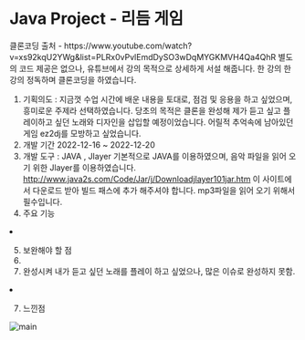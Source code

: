 <h1>Java Project - 리듬 게임</h1>
 클론코딩 출처 - https://www.youtube.com/watch?v=xs92kqU2YWg&list=PLRx0vPvlEmdDySO3wDqMYGKMVH4Qa4QhR 
 별도의 코드 제공은 없으나, 유튜브에서 강의 목적으로 상세하게 서설 해줍니다. 한 강의 한 강의 정독하며 클론코딩을 하였습니다.
 
 1. 기획의도 : 지금껏 수업 시간에 배운 내용을 토대로, 점검 및 응용을 하고 싶었으며, 흥미로운 주제라 선택하였습니다. 당초의 목적은 클론을 완성해 제가 듣고 싶고 플레이하고 싶던 노래와 디자인을 삽입할 예정이었습니다. 어릴적 추억속에 남아있던 게임 ez2dj를 모방하고 싶었습니다.
 2. 개발 기간 2022-12-16 ~ 2022-12-20
 3. 개발 도구 : JAVA , Jlayer 
  기본적으로 JAVA를 이용하였으며, 음악 파일을 읽어 오기 위한 Jlayer를 이용하였습니다. 
  http://www.java2s.com/Code/Jar/j/Downloadjlayer101jar.htm 이 사이트에서 다운로드 받아 빌드 패스에 추가 해주셔야 합니다. mp3파일을 읽어 오기 위해서 필수입니다.
 4. 주요 기능 
 <li>  </li>

5. 보완해야 할 점
6. <li> 완성시켜 내가 듣고 싶던 노래를 플레이 하고 싶었으나, 많은 이슈로 완성하지 못함. </li>
  <li>  </li>
  
7. 느낀점

![main](https://user-images.githubusercontent.com/22864305/208762203-12215b65-771f-470b-b1fe-af3d951dbdce.PNG)

